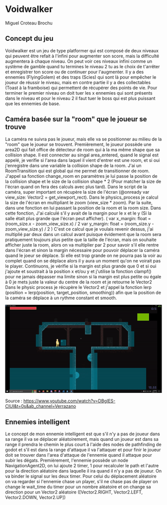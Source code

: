# Voidwalker
Miguel Croteau Brochu

## Concept du jeu
Voidwalker est un jeu de type platformer qui est composé de deux niveaux qui peuvent être refait à l'infini pour augmenter son score, mais la difficulté augmentera à chaque niveau.
On peut voir ces niveaux infini comme un système de gamble quand tu termines le niveau 2 tu as le choix de t'arrêter et enregistrer ton score ou de continuer pour l'augmenter. 
Il y a des ennemies (FlyingGolem) et des traps (Scies) qui sont là pour empêcher le joueur de réussir le niveau, mais en contre partie il y a des collectables (Toast à la framboise) qui permettent de récupérer des points de vie. 
Pour terminer le premier niveau on doit tuer les x ennemies qui sont présents dans le niveau et pour le niveau 2 il faut tuer le boss qui est plus puissant que les ennemies de base. 

## Caméra basée sur la "room" que le joueur se trouve
La caméra ne suivra pas le joueur, mais elle va se positionner au milieu de la "room" que le joueur se trouvent.
Premièrement, le joueur possède une area2D qui fait office de détecteur de room qui à la ma même shape que sa collision shape.
Il est connecter au singal area_entered, quand le signal est appelé, je verifie si l'area dans laquel il vient d'entrer est une room, et si oui j'enregistre dans une variable la collision shape de la room. 
J'ai un RoomTransition qui est global qui me permet de transitionner de room. J'appel sa fonction change_room en paramètres je lui passe la position de la collision shape et le size de la collision shape * 2 (Pour matcher la size de l'écran quand on fera des calculs avec plus tard). 
Dans le script de la caméra, super important on récupère la size de l'écran (@onready var view_size: Vector2 = get_viewport_rect).
Dans le physics_process je calcul la size de l'écran en multipliant le zoom (view_size * zoom).
Par la suite, dans une fonction en lui passant la position de la room et la room size.
Dans cette fonction, J'ai calculé s'il y avait de la margin pour le x et le y (Si la salle était plus grande que l'écran peut afficher).
( var x_margin: float = (room_size.x - zoom_view_size.x) / 2
var y_margin: float = (room_size.y - zoom_view_size.y) / 2 )
C'est ce calcul que je voulais revenir dessus, j'ai multiplié par deux dans un calcul avant puisque évidement que la room sera pratiquement toujours plus petite que la taille de l'écran, mais on souhaite afficher juste la room, alors on va multiplier par 2 pour savoir s'il elle rentre dans l'écran et sinon la margin nécessaire pour pouvoir déplacer la caméra quand le joeur se déplace.
Si elle est trop grande on ne pourra pas la voir au complet quand on se déplace alors il y aura un moment qu'on ne voirait pas le player.
Continuons, je vérifie si la margin est plus grande que 0 et si oui j'ajoute et soustrait à la position x et/ou y et j'utilise la fonction clampf() pour ne jamais dépasser ma limite sinon si la margin est plus petite ou égale à 0 je mets juste la valeur du centre de la room et je retourne le Vector2
Dans le physic process je récupère le Vector2 et j'appel la fonction lerp (position = lerp(position, target_position, smoothing)) afin que la position de la caméra se déplace à un rythme constant et smooth.

![Camera Transition](/voidwalker/Images/GodotEngine2024.11.25-12.30.16.03-ezgif.com-video-to-gif-converter.gif)

Source : https://www.youtube.com/watch?v=DBgIES-CIUI&t=0s&ab_channel=Verrazano

## Ennemies intelligent
Le concept de mon ennemie intelligent est que s'il n'y a pas de joueur dans sa range il va se déplacer aléatoirement, mais quand un joueur est dans sa range il prendra le chemin le plus court à l'aide des nodes de pathfinding de godot et s'il est dans la range d'attaque il va l'attaquer et pour finir le joueur doit se trouver dans l'area d'attaque de l'ennemie quand il attaque pour subir les dégats. 
Premièrement, l'ennemie possède un node NavigationAgent2D, on lui ajoute 2 timer, 1 pour recalculer le path et l'autre pour la direction aléatoire dans laquelle il ira quand il n'y a pas de joueur. 
On va binder le signal sur les deux timer. 
Pour celui du déplacement aléatoire on va regarder si l'ennemie chase un player, s'il ne chase pas de player on change le wait_time du timer pour un nombre aléatoire et on change sa direction pour un Vector2 aléatoire ([Vector2.RIGHT, Vector2.LEFT, Vector2.DOWN, Vector2.UP])